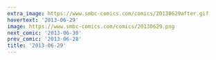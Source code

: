 ```yaml
---
extra_image: https://www.smbc-comics.com/comics/20130629after.gif
hovertext: '2013-06-29'
image: https://www.smbc-comics.com/comics/20130629.png
next_comic: '2013-06-30'
prev_comic: '2013-06-28'
title: '2013-06-29'
---
```


